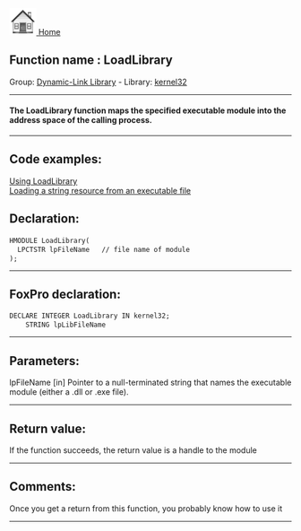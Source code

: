 [<img src="../../images/home.png"> Home ](https://github.com/VFPX/Win32API)  

## Function name : LoadLibrary
Group: [Dynamic-Link Library](../../functions_group.md#Dynamic-Link_Library)  -  Library: [kernel32](../../../libraries.md#kernel32)  
***  


#### The LoadLibrary function maps the specified executable module into the address space of the calling process.


***  


## Code examples:
[Using LoadLibrary](../../samples/sample_007.md)  
[Loading a string resource from an executable file](../../samples/sample_213.md)  

## Declaration:
```foxpro  
HMODULE LoadLibrary(
  LPCTSTR lpFileName   // file name of module
);  
```  
***  


## FoxPro declaration:
```foxpro  
DECLARE INTEGER LoadLibrary IN kernel32;
	STRING lpLibFileName  
```  
***  


## Parameters:
lpFileName 
[in] Pointer to a null-terminated string that names the executable module (either a .dll or .exe file).  
***  


## Return value:
If the function succeeds, the return value is a handle to the module  
***  


## Comments:
Once you get a return from this function, you probably know how to use it  
  
***  

